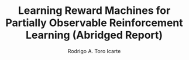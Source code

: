 ---
paperId: 72
author: Rodrigo A. Toro Icarte
publicationauthor: Toro Icarte, R. A.
title: Learning Reward Machines for Partially Observable Reinforcement Learning (Abridged Report)
pdf: Poster_Toro_Rodrigo.pdf
poster: --
alt: --
type: Poster
topic: Robotics
link: https://research.latinxinai.org/papers/neurips/2019/pdf/Poster_Toro_Rodrigo.pdf
conference: neurips
year: 2019
tags: neurips-2019
location: Vancouver, Canada
---